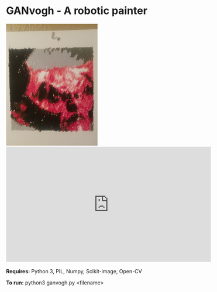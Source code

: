 # GANvogh - A robotic painter
<img src="https://raw.githubusercontent.com/AlexTheHuman/ganvogh/master/img/legend.jpg" alt="drawing" width="250"/>
<iframe width="560" height="315" src="https://www.youtube.com/embed/OHKziQU_HVM" frameborder="0" allow="accelerometer; autoplay; encrypted-media; gyroscope; picture-in-picture" allowfullscreen></iframe>

**Requires:** Python 3, PIL, Numpy, Scikit-image, Open-CV

**To run:** python3 ganvogh.py &lt;filename&gt;